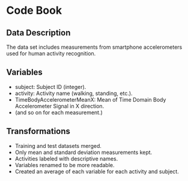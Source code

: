 # Code Book

## Data Description
The data set includes measurements from smartphone accelerometers used for human activity recognition.

## Variables
- subject: Subject ID (integer).
- activity: Activity name (walking, standing, etc.).
- TimeBodyAccelerometerMeanX: Mean of Time Domain Body Accelerometer Signal in X direction.
- (and so on for each measurement.)

## Transformations
- Training and test datasets merged.
- Only mean and standard deviation measurements kept.
- Activities labeled with descriptive names.
- Variables renamed to be more readable.
- Created an average of each variable for each activity and subject.
